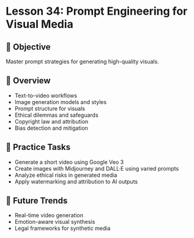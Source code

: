 # Lesson 34: Prompt Engineering for Visual Media

## 🎯 Objective

Master prompt strategies for generating high-quality visuals.

## 🧠 Overview

- Text-to-video workflows
- Image generation models and styles
- Prompt structure for visuals
- Ethical dilemmas and safeguards
- Copyright law and attribution
- Bias detection and mitigation

## 🧪 Practice Tasks

- Generate a short video using Google Veo 3
- Create images with Midjourney and DALL·E using varied prompts
- Analyze ethical risks in generated media
- Apply watermarking and attribution to AI outputs

## 🔮 Future Trends

- Real-time video generation
- Emotion-aware visual synthesis
- Legal frameworks for synthetic media
